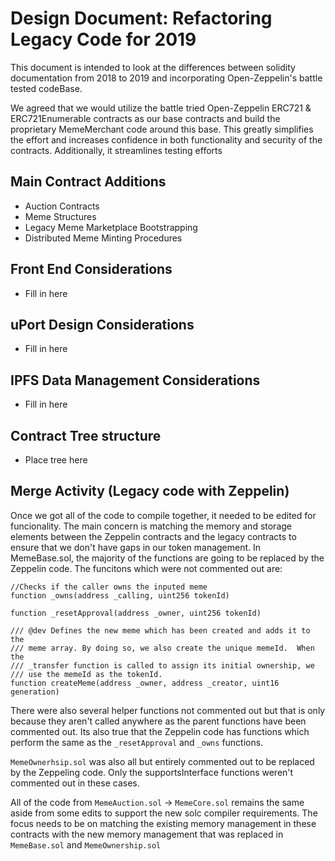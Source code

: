  # Design Document: Refactoring Legacy Code for 2019 

This document is intended to look at the differences between solidity documentation from 2018 to 2019 and incorporating Open-Zeppelin's battle tested codeBase.

We agreed that we would utilize the battle tried Open-Zeppelin ERC721 & ERC721Enumerable contracts as our base contracts and build the proprietary MemeMerchant code around this base. This greatly simplifies the effort and increases confidence in both functionality and security of the contracts. Additionally, it streamlines testing efforts 

## Main Contract Additions 

 + Auction Contracts
 + Meme Structures 
 + Legacy Meme Marketplace Bootstrapping 
 + Distributed Meme Minting Procedures 

## Front End Considerations 

 + Fill in here 

## uPort Design Considerations
 
 + Fill in here 

## IPFS Data Management Considerations 

 + Fill in here
 
## Contract Tree structure 

 + Place tree here

## Merge Activity (Legacy code with Zeppelin)
Once we got all of the code to compile together, it needed to be edited for funcionality. The main concern is matching the memory and storage elements between the Zeppelin contracts and the legacy contracts to ensure that we don't have gaps in our token management. In MemeBase.sol, the majority of the functions are going to be replaced by the Zeppelin code. The funcitons which were not commented out are:
 
```solidity
//Checks if the caller owns the inputed meme
function _owns(address _calling, uint256 tokenId) 

function _resetApproval(address _owner, uint256 tokenId)

/// @dev Defines the new meme which has been created and adds it to the
/// meme array. By doing so, we also create the unique memeId.  When the
/// _transfer function is called to assign its initial ownership, we
/// use the memeId as the tokenId.
function createMeme(address _owner, address _creator, uint16 generation)
```
There were also several helper functions not commented out but that is only because they aren't called anywhere as the parent functions have been commented out. Its also true that the Zeppelin code has functions which perform the same as the `_resetApproval` and `_owns` functions. 

`MemeOwnerhsip.sol` was also all but entirely commented out to be replaced by the Zeppeling code. Only the supportsInterface functions weren't commented out in these cases.

All of the code from `MemeAuction.sol` -> `MemeCore.sol` remains the same aside from some edits to support the new solc compiler requirements. The focus needs to be on matching the existing memory management in these contracts with the new memory management that was replaced in `MemeBase.sol` and `MemeOwnership.sol` 
